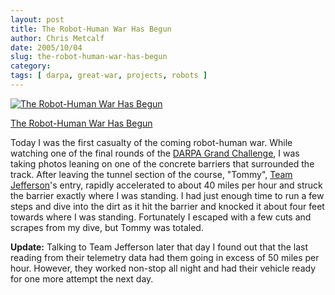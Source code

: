 ```yaml
---
layout: post
title: The Robot-Human War Has Begun
author: Chris Metcalf
date: 2005/10/04
slug: the-robot-human-war-has-begun
category: 
tags: [ darpa, great-war, projects, robots ]
---
```


<a href="http://www.flickr.com/photos/chrismetcalf/49282052/" title="The Robot-Human War Has Begun"><img src="http://static.flickr.com/29/49282052_2fe2bc9f9e.jpg" alt="The Robot-Human War Has Begun" class="flickrphoto" /></a>

<a href="http://www.flickr.com/photos/chrismetcalf/49282052/" class="photocaption">The Robot-Human War Has Begun</a>

Today I was the first casualty of the coming robot-human war. While watching one of the final rounds of the <a href="http://www.grandchallenge.org">DARPA Grand Challenge</a>, I was taking photos leaning on one of the concrete barriers that surrounded the track. After leaving the tunnel section of the course, "Tommy", <a href="http://www.teamjefferson.com/">Team Jefferson</a>'s entry, rapidly accelerated to about 40 miles per hour and struck the barrier exactly where I was standing. I had just enough time to run a few steps and dive into the dirt as it hit the barrier and knocked it about four feet towards where I was standing. Fortunately I escaped with a few cuts and scrapes from my dive, but Tommy was totaled.

<strong>Update:</strong> Talking to Team Jefferson later that day I found out that the last reading from their telemetry data had them going in excess of 50 miles per hour. However, they worked non-stop all night and had their vehicle ready for one more attempt the next day.
